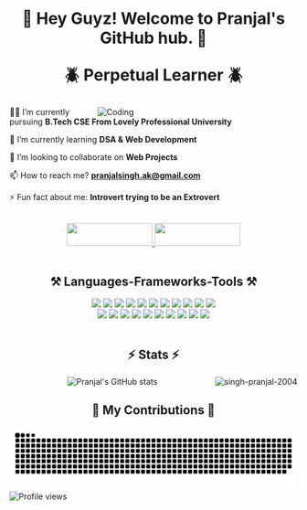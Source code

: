 <h1 align="center">👋 Hey Guyz! Welcome to Pranjal's GitHub hub. 🚀<br> 

🪲 Perpetual Learner 🪲</h1>

<div>
  <img align="right" alt="Coding" width="350" src="https://media1.giphy.com/media/v1.Y2lkPTc5MGI3NjExMGZwZWdmMWJ5NHA5eWYyemNra3JpeG01dTR1cTkwdTg1Z3k2ZzZ4MCZlcD12MV9pbnRlcm5hbF9naWZfYnlfaWQmY3Q9Zw/f3iwJFOVOwuy7K6FFw/giphy.gif">
</div>

👨‍🏭 I’m currently pursuing **B.Tech CSE From Lovely Professional University**

🌱 I’m currently learning **DSA & Web Development**

🙌 I’m looking to collaborate on **Web Projects**

📫 How to reach me? **pranjalsingh.ak@gmail.com**

⚡ Fun fact about me: **Introvert trying to be an Extrovert**
<br><br>

<div align="center"> 
  <a href="https://linkedin.com/in/pranjal04" target="_blank">
    <img src="https://img.shields.io/badge/LinkedIn-0077B5?style=for-the-badge&logo=linkedin&logoColor=white" style="width: 150px; height: 40px;" >
  </a>
  <a href="https://leetcode.com/singh_pranjal_" target="_blank">
    <img src="https://img.shields.io/badge/LeetCode-FFA116?style=for-the-badge&logo=leetcode&logoColor=white" style="width: 150px; height: 40px;" >
  </a>
</div>

<br>

<div align="center">
  <h2>⚒️ Languages-Frameworks-Tools ⚒️</h2>
  <img src="https://skillicons.dev/icons?i=html" />
  <img src="https://skillicons.dev/icons?i=css" />
  <img src="https://skillicons.dev/icons?i=javascript" />
  <img src="https://skillicons.dev/icons?i=typescript" />
  <img src="https://skillicons.dev/icons?i=react" />
  <img src="https://skillicons.dev/icons?i=bootstrap" />
  <img src="https://skillicons.dev/icons?i=angular" />
  <img src="https://skillicons.dev/icons?i=vscode" />
  <img src="https://skillicons.dev/icons?i=github" />
  <img src="https://skillicons.dev/icons?i=nodejs" />
  <img src="https://skillicons.dev/icons?i=python" />
  <br>
  <img src="https://skillicons.dev/icons?i=express" />
  <img src="https://skillicons.dev/icons?i=mongodb" />
  <img src="https://skillicons.dev/icons?i=c" />
  <img src="https://skillicons.dev/icons?i=cpp" />
  <img src="https://skillicons.dev/icons?i=java" />
  <img src="https://skillicons.dev/icons?i=nextjs" />
  <img src="https://skillicons.dev/icons?i=mysql" />
  <img src="https://skillicons.dev/icons?i=postgresql" />
  <img src="https://skillicons.dev/icons?i=figma" />
  <img src="https://skillicons.dev/icons?i=git" />
</div>

<br>

<div align="center"> 
  <h2>⚡ Stats ⚡</h2>
  <img align="right" src="https://github-readme-stats.vercel.app/api/top-langs?username=singh-pranjal-2004&show_icons=true&theme=radical&layout=compact" alt="singh-pranjal-2004" />
  
  ![Pranjal's GitHub stats](https://github-readme-stats.vercel.app/api?username=singh-pranjal-2004&show_icons=true&theme=radical&layout=compact)
</div>

<div align="center">
  <h2>🐍 My Contributions 🐍</h2>
  <img alt="snake eating my contributions" src="https://raw.githubusercontent.com/singh-pranjal-2004/singh-pranjal-2004/output/snake.svg" />
</div>

<img style="float: left;" src="https://komarev.com/ghpvc/?username=singh-pranjal-2004&color=blue" alt="Profile views">
